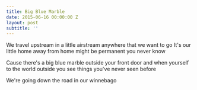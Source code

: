 ```yaml
---
title: Big Blue Marble
date: 2015-06-16 00:00:00 Z
layout: post
subtitle: ''
---
```


We travel upstream in a little airstream
anywhere that we want to go
It's our little home away from home
might be permanent you never know

Cause there's a big blue marble
outside your front door
and when yourself to the world outside
you see things you've never seen before

We're going down the road in our winnebago
